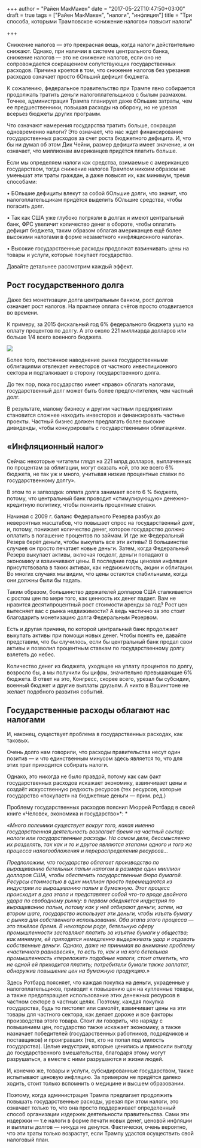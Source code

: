 +++
author = "Райен МакМакен"
date = "2017-05-22T10:47:50+03:00"
draft = true
tags = ["Райен МакМакен", "налоги", "инфляция"]
title = "Три способа, которыми Трамповское «снижение налогов» повысит налоги"

+++

Снижение налогов — это прекрасная вещь, когда налоги действительно
снижают. Однако, при наличии в системе центрального банка, снижение
налогов — это не снижение налогов, если оно не сопровождается
сокращением сопутствующих государственных расходов. Причина кроется в
том, что снижение налогов без урезания расходов означает просто бОльший
дефицит бюджета. 

К сожалению, федеральное правительство при Трампе явно собирается
продолжать тратить деньги налогоплательщиков с былым размахом. Точнее,
администрация Трампа планирует даже бОльшие затраты, чем ее
предшественники, повышая расходы на оборону, но не урезая всерьез
бюджеты других программ.

Что означают намерения государства тратить больше, сокращая одновременно
налоги? Это означает, что нас ждет финансирование государственных
расходов за счет роста бюджетного дефицита. И, что бы ни думал об этом
Дик Чейни, размер дефицита имеет значение, и он означает, что миллионам
американцев придётся платить больше.

Если мы определяем налоги как средства, взимаемые с американцев
государством, тогда снижение налогов Трампом никоим образом не уменьшат
эти траты граждан, а даже повысят их, как минимум, тремя способами:

• БОльшие дефициты влекут за собой бОльшие долги, что значит, что
налогоплательщикам придётся выделить бОльшие средства, чтобы погасить
долг. 

• Так как США уже глубоко погрязли в долгах и имеют центральный банк,
ФРС увеличит количество денег в обороте, чтобы оплатить дефицит бюджета,
таким образом облагая американцев ещё более высокими налогами в форме
незаметного «инфляционного налога». 

• Высокие государственные расходы продолжат взвинчивать цены на товары и
услуги, которые покупает государство.

Давайте детальнее рассмотрим каждый эффект.

## Рост государственного долга

Даже без монетизации долга центральным банком, рост долгов означает рост
налогов. На практике оплата счётов просто отодвигается во времени.

К примеру, за 2015 фискальный год 6% федерального бюджета ушло на оплату
процентов по долгу. А это около 221 миллиарда долларов или больше 1/4
всего военного бюджета. 

![](/three-ways-trumps-tax-cuts-will-raise-taxes/1.jpeg)

Более того, постоянное наводнение рынка государственными облигациями
отвлекает инвесторов от частного инвестиционного сектора и подталкивает
в сторону государственного долга. 

До тех пор, пока государство имеет «право» облагать налогами,
государственный долг может быть более предпочтителен, чем частный долг.

В результате, малому бизнесу и другим частным предприятиям становится
сложнее находить инвесторов и финансировать частные проекты. Частный
бизнес должен предлагать более высокие дивиденды, чтобы конкурировать с
государственными облигациями.

## «Инфляционный налог»

Сейчас некоторые читатели глядя на 221 млрд долларов, выплаченных по
процентам за облигации, могут сказать «ой, это же всего 6% бюджета, не
так уж и много, учитывая низкие процентные ставки по государственному
долгу».

В этом то и загвоздка: оплата долга занимает всего 6 % бюджета, потому,
что центральный банк проводит «стимулирующую» денежно-кредитную
политику, чтобы понизить процентные ставки.

Начиная с 2009 г. баланс Федерального Резерва разбух до невероятных
масштабов, что повышает спрос на государственный долг, и, потому,
понижает количество денег, которое государство должно оплатить в
погашение процентов по займам. И где же Федеральный Резерв берёт деньги,
чтобы выкупать все эти активы? В большинстве случаев он просто печатает
новые деньги. Затем, когда Федеральный Резерв выкупает активы, включая
госдолг, деньги попадают в экономику и взвинчивают цены. В последние
годы ценовая инфляция присутствовала в таких активах, как недвижимость,
акции и облигации. Во многих случаях мы видим, что цены остаются
стабильными, когда они должны были бы падать.

Таким образом, большинство держателей долларов США сталкивается с ростом
цен по мере того, как ценность их денег падает. Вам не нравится
десятипроцентный рост стоимости аренды за год? Рост цен вытесняет вас с
рынка недвижимости? А ведь частично за это стоит благодарить монетизацию
долга Федеральным Резервом.

Есть и другая причина, по которой центральный банк продолжает выкупать
активы при помощи новых денег. Чтобы понять ее, давайте представим, что
бы случилось, если бы центральный банк продал свои активы и позволил
процентным ставкам по государственному долгу взлететь до небес.

Количество денег из бюджета, уходящее на уплату процентов по долгу,
возросло бы, а мы получили бы цифры, значительно превышающие 6% бюджета.
В ответ на это, Конгресс, скорее всего, урезал бы субсидии, военный
бюджет и другие выплаты друзьям. А никто в Вашингтоне не желает
подобного развития событий.

## Государственные расходы облагают нас налогами

И, наконец, существует проблема в государственных расходах, как
таковых. 

Очень долго нам говорили, что расходы правительства несут один позитив —
и что единственным минусом здесь является то, что для этих трат
приходится собирать налоги.

Однако, это никогда не было правдой, потому как сам факт государственных
расходов искажает экономику, взвинчивает цены и создаёт искусственную
редкость ресурсов (тех ресурсов, которые государство «покупает» на
бюджетные деньги — прим. ред.) 

Проблему государственных расходов пояснил Мюррей Ротбард в своей книге
«Человек, экономика и государство»*: *

*«Много полемики существует вокруг того, какая именно государственная
деятельность возлагает бремя на частный сектор: налоги или
государственные расходы. На самом деле, бессмысленно их разделять, так
как и то и другое являются этапами одного и того же процесса
налогообложения и перераспределения ресурсов...*

*Предположим, что государство облагает производство по выращиванию
бетельных пальм налогом в размере один миллион долларов США, чтобы
обеспечить государственные бюро бумагой. Ресурсы стоимостью в один
миллион просто перемещаются из индустрии по выращиванию пальм в
бумажную. Этот процесс происходит в два этапа и представляет собой
что-то вроде двойного удара по свободному рынку: в первом обедняется
индустрия по выращиванию пальм, потому как у неё отбирают деньги; затем,
на втором шаге, государство использует эти деньги, чтобы изъять бумагу с
рынка для собственного использования. Оба этапа этого процесса — это
тяжёлое бремя. В некотором роде, бетельную сферу промышленности
заставляют платить за изъятие бумаги у общества; как минимум, ей
приходится немедленно выдерживать удар и отдавать собственные деньги.
Однако, даже не принимая во внимание проблему «частичного равновесия»,
то есть то, как и на кого бетельная промышленность «переложит» подобные
налоги, стоит отметить, что не одной ей приходится платить; потребители
бумаги также заплатят, обнаружив повышение цен на бумажную продукцию.»*

Здесь Ротбард поясняет, что каждая покупка на деньги, украденные у
налогоплательщиков, приводит к повышению цен на купленные товары, а
также предотвращает использование этих денежных ресурсов в частном
секторе в частных целях. Поэтому, каждая покупка государства, будь то
пистолет или самолёт, взвинчивает цены на эти товары для частного
сектора, как делает дороже и все факторы производства этого товара.
Стоит ли говорить, что наряду с повышением цен, государство также
искажает экономику, а также назначает победителей (государственных
работников, подрядчиков и поставщиков) и проигравших (тех, кто не попал
под милость государства). Целые индустрии, которые ценились и приносили
выгоду до государственного вмешательства, благодаря этому могут
разрушаться, а вместе с ними разрушаются и жизни людей.

И, конечно же, товары и услуги, субсидированные государством, также
испытывают ценовую инфляцию. За примером не придётся далеко ходить,
стоит только вспомнить о медицине и высшем образовании.

Поэтому, когда администрация Трампа предлагает продолжить повышать
государственные расходы, урезая при этом налоги, это означает только то,
что она просто поддерживает определенный способ организации издержек
деятельности правительства. Сами эти издержки — т.е налоги в форме
печати новых денег, ценовой инфляции и выплаты долгов — никуда не
денутся. Фактически, очень вероятно, что эти траты только возрастут,
если Трампу удастся осуществить свой налоговый план.
